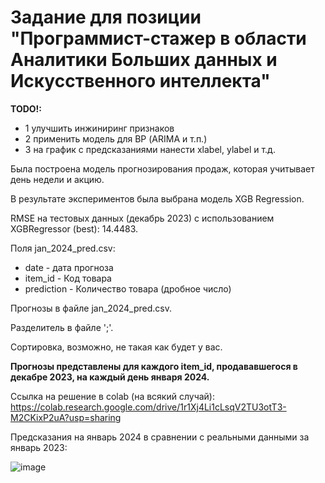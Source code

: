 # Задание для позиции "Программист-стажер в области Аналитики Больших данных и Искусственного интеллекта"

**TODO!:**
- 1 улучшить инжиниринг признаков
- 2 применить модель для ВР (ARIMA и т.п.)
- 3 на график с предсказаниями нанести xlabel, ylabel и т.д.


Была построена модель прогнозирования продаж, которая учитывает день недели и акцию.

В результате экспериментов была выбрана модель XGB Regression.

RMSE на тестовых данных (декабрь 2023) c использованием XGBRegressor (best): 14.4483.

Поля jan_2024_pred.csv:
* date - дата прогноза
* item_id - Код товара
* prediction - Количество товара (дробное число)

Прогнозы в файле jan_2024_pred.csv.

Разделитель в файле ';'.

Сортировка, возможно, не такая как будет у вас.

**Прогнозы представлены для каждого item_id, продававшегося в декабре 2023, на каждый день января 2024.**

Ссылка на решение в colab (на всякий случай):
https://colab.research.google.com/drive/1r1Xj4Li1cLsqV2TU3otT3-M2CKixP2uA?usp=sharing

Предсказания на январь 2024 в сравнении с реальными данными за январь 2023:

![image](https://github.com/maximborodai/test/assets/96576515/e372a058-1abb-4efc-a334-06240d62ccf9)
